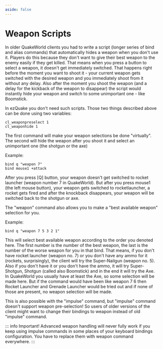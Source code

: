 ```yaml
---
aside: false
---
```


# Weapon Scripts

In older QuakeWorld clients you had to write a script (longer series of bind and alias commands) that automatically hides a weapon when you don't use it.
Players do this because they don't want to give their best weapon to the enemy easily if they get killed.
That means when you press a button to select a weapon, it doesn't get immediately switched. That happens right before the moment you want to shoot it - your
current weapon gets switched with the desired weapon and you immediately shoot from it without any delay.
Also after the moment you shoot the weapon (and a delay for the kickback of the weapon to disappear) the script would instantly hide your weapon and switch to
some unimportant one - like Boomstick.

In ezQuake you don't need such scripts. Those two things described above can be done using two variables:

```
cl_weaponpreselect 1
cl_weaponhide 1
```

The first command will make your weapon selections be done "virtually". The second will hide the weapon after you shoot it and select an unimportant one (the
shotgun or the axe)

Example:

```
bind q "weapon 7"
bind mouse1 +attack
```

After you press [Q] button, your weapon doesn't get switched to rocket launcher (weapon number 7 in QuakeWorld). But after you press mouse1 (the left mouse
button), your weapon gets switched to rocketlauncher, a rocket gets fired and after the knockback disappears, your weapon will be switched back to the shotgun
or axe.

The "weapon" command also allows you to make a "best available weapon" selection for you.

Example:

```
bind q "weapon 7 5 3 2 1"
```

This will select best available weapon according to the order you denoted here. The first number is the number of the best weapon, the last is the number of the
worse weapon for you in that bind. That means, if you don't have rocket launcher (weapon no. 7) or you don't have any ammo for it (rockets, surprisingly), the
client will try the Super-Nailgun (weapon no. 5). Also if you don't have it or you don't have the ammo, it will try Super-Shotgun, Shotgun (called also
Boomstick) and in the end it will try the Axe. In QuakeWorld you usually have at least the Axe, so some selection will be made here. But if the command would
have been like weapon 7 6 then Rocket Launcher and Grenade Launcher would be tried out and if none of those are present, no weapon selection will be made.

This is also possible with the "impulse" command, but "impulse" command doesn't support weapon pre-selection! So users of older versions of the client might
want to change their bindings to weapon instead of old "impulse" command.

::: info Important!
Advanced weapon handling will never fully work if you keep using impulse commands in some places of your keyboard bindings configuration. You have to
replace them with weapon command everywhere.
:::
